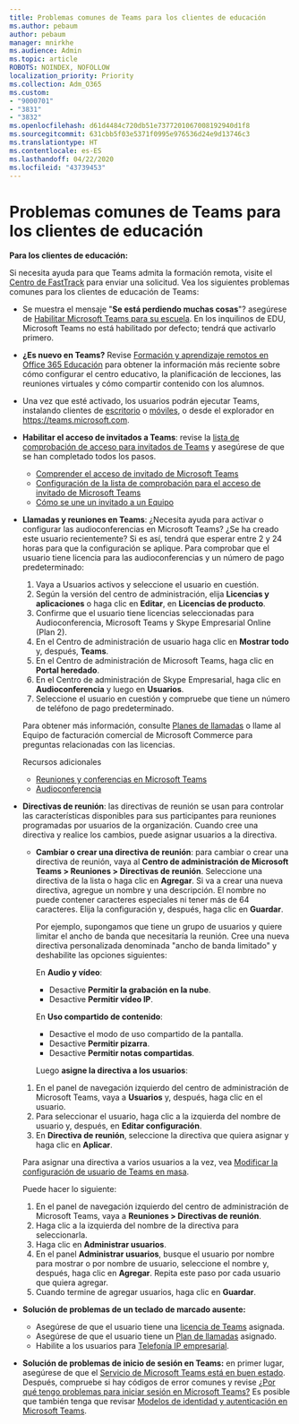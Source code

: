 ```yaml
---
title: Problemas comunes de Teams para los clientes de educación
ms.author: pebaum
author: pebaum
manager: mnirkhe
ms.audience: Admin
ms.topic: article
ROBOTS: NOINDEX, NOFOLLOW
localization_priority: Priority
ms.collection: Adm_O365
ms.custom:
- "9000701"
- "3831"
- "3832"
ms.openlocfilehash: d61d4484c720db51e7377201067008192940d1f8
ms.sourcegitcommit: 631cbb5f03e5371f0995e976536d24e9d13746c3
ms.translationtype: HT
ms.contentlocale: es-ES
ms.lasthandoff: 04/22/2020
ms.locfileid: "43739453"
---
```

# <a name="teams-common-issues-for-education-customers"></a>Problemas comunes de Teams para los clientes de educación

**Para los clientes de educación:**

Si necesita ayuda para que Teams admita la formación remota, visite el [Centro de FastTrack](https://www.microsoft.com/fasttrack) para enviar una solicitud. Vea los siguientes problemas comunes para los clientes de educación de Teams:

- Se muestra el mensaje "**Se está perdiendo muchas cosas**"? asegúrese de [Habilitar Microsoft Teams para su escuela](https://docs.microsoft.com/microsoft-365/education/intune-edu-trial/enable-microsoft-teams). En los inquilinos de EDU, Microsoft Teams no está habilitado por defecto; tendrá que activarlo primero.

- **¿Es nuevo en Teams?** Revise [Formación y aprendizaje remotos en Office 365 Educación](https://support.office.com/article/remote-teaching-and-learning-in-office-365-education-f651ccae-7b65-478b-8366-51bb884025c4) para obtener la información más reciente sobre cómo configurar el centro educativo, la planificación de lecciones, las reuniones virtuales y cómo compartir contenido con los alumnos.

- Una vez que esté activado, los usuarios podrán ejecutar Teams, instalando clientes de [escritorio](https://docs.microsoft.com/MicrosoftTeams/get-clients#desktop-client) o [móviles](https://docs.microsoft.com/MicrosoftTeams/get-clients#mobile-clients), o desde el explorador en https://teams.microsoft.com.

- **Habilitar el acceso de invitados a Teams**: revise la [lista de comprobación de acceso para invitados de Teams](https://docs.microsoft.com/microsoftteams/guest-access-checklist) y asegúrese de que se han completado todos los pasos.
    - [Comprender el acceso de invitado de Microsoft Teams](https://docs.microsoft.com/microsoftteams/guest-access)
    - [Configuración de la lista de comprobación para el acceso de invitado de Microsoft Teams](https://docs.microsoft.com/microsoftteams/guest-access-checklist)
    - [Cómo se une un invitado a un Equipo](https://docs.microsoft.com/microsoftteams/guest-joins)

- **Llamadas y reuniones en Teams**: ¿Necesita ayuda para activar o configurar las audioconferencias en Microsoft Teams? ¿Se ha creado este usuario recientemente? Si es así, tendrá que esperar entre 2 y 24 horas para que la configuración se aplique. Para comprobar que el usuario tiene licencia para las audioconferencias y un número de pago predeterminado:
    1. Vaya a Usuarios activos y seleccione el usuario en cuestión.
    2. Según la versión del centro de administración, elija **Licencias y aplicaciones** o haga clic en **Editar**, en **Licencias de producto**.
    3. Confirme que el usuario tiene licencias seleccionadas para Audioconferencia, Microsoft Teams y Skype Empresarial Online (Plan 2).
    4. En el Centro de administración de usuario haga clic en **Mostrar todo** y, después, **Teams**.
    5. En el Centro de administración de Microsoft Teams, haga clic en **Portal heredado**.
    6. En el Centro de administración de Skype Empresarial, haga clic en **Audioconferencia** y luego en **Usuarios**.
    7. Seleccione el usuario en cuestión y compruebe que tiene un número de teléfono de pago predeterminado.

    Para obtener más información, consulte [Planes de llamadas](https://docs.microsoft.com/microsoftteams/calling-plans-for-office-365) o llame al Equipo de facturación comercial de Microsoft Commerce para preguntas relacionadas con las licencias.

    Recursos adicionales

    - [Reuniones y conferencias en Microsoft Teams](https://docs.microsoft.com/microsoftteams/deploy-meetings-microsoft-teams-landing-page)
    - [Audioconferencia](https://docs.microsoft.com/microsoftteams/audio-conferencing-in-office-365)

- **Directivas de reunión**: las directivas de reunión se usan para controlar las características disponibles para sus participantes para reuniones programadas por usuarios de la organización. Cuando cree una directiva y realice los cambios, puede asignar usuarios a la directiva.

    - **Cambiar o crear una directiva de reunión**: para cambiar o crear una directiva de reunión, vaya al **Centro de administración de Microsoft Teams > Reuniones > Directivas de reunión**. Seleccione una directiva de la lista o haga clic en **Agregar**. Si va a crear una nueva directiva, agregue un nombre y una descripción. El nombre no puede contener caracteres especiales ni tener más de 64 caracteres. Elija la configuración y, después, haga clic en **Guardar**. 
    
        Por ejemplo, supongamos que tiene un grupo de usuarios y quiere limitar el ancho de banda que necesitaría la reunión. Cree una nueva directiva personalizada denominada "ancho de banda limitado" y deshabilite las opciones siguientes:

        En **Audio y vídeo**:
        - Desactive **Permitir la grabación en la nube**.
        - Desactive **Permitir vídeo IP**.

        En **Uso compartido de contenido**:

        - Desactive el modo de uso compartido de la pantalla.
        - Desactive **Permitir pizarra**.
        - Desactive **Permitir notas compartidas**.

        Luego **asigne la directiva a los usuarios**:

    1. En el panel de navegación izquierdo del centro de administración de Microsoft Teams, vaya a **Usuarios** y, después, haga clic en el usuario.
    2. Para seleccionar el usuario, haga clic a la izquierda del nombre de usuario y, después, en **Editar configuración**.
    3. En **Directiva de reunión**, seleccione la directiva que quiera asignar y haga clic en **Aplicar**.

    Para asignar una directiva a varios usuarios a la vez, vea [Modificar la configuración de usuario de Teams en masa](https://docs.microsoft.com/microsoftteams/edit-user-settings-in-bulk).

    Puede hacer lo siguiente:
    1. En el panel de navegación izquierdo del centro de administración de Microsoft Teams, vaya a **Reuniones > Directivas de reunión**.
    2. Haga clic a la izquierda del nombre de la directiva para seleccionarla.
    3. Haga clic en **Administrar usuarios**.
    4. En el panel **Administrar usuarios**, busque el usuario por nombre para mostrar o por nombre de usuario, seleccione el nombre y, después, haga clic en **Agregar**. Repita este paso por cada usuario que quiera agregar.
    5. Cuando termine de agregar usuarios, haga clic en **Guardar**.

- **Solución de problemas de un teclado de marcado ausente:**
    - Asegúrese de que el usuario tiene una [licencia de Teams](https://docs.microsoft.com/MicrosoftTeams/assign-teams-licenses) asignada.
    - Asegúrese de que el usuario tiene un [Plan de llamadas](https://docs.microsoft.com/MicrosoftTeams/calling-plan-landing-page) asignado.
    - Habilite a los usuarios para [Telefonía IP empresarial](https://docs.microsoft.com/skypeforbusiness/skype-for-business-hybrid-solutions/plan-your-phone-system-cloud-pbx-solution/enable-users-for-enterprise-voice-online-and-phone-system-voicemail#to-enable-your-users-for-phone-system-in-office-365-voice-and-voicemail).

- **Solución de problemas de inicio de sesión en Teams:** en primer lugar, asegúrese de que el [Servicio de Microsoft Teams está en buen estado](https://admin.microsoft.com/Adminportal/Home?source=applauncher#/servicehealth). Después, compruebe si hay códigos de error comunes y revise [¿Por qué tengo problemas para iniciar sesión en Microsoft Teams?](https://support.office.com/article/a02f683b-61a3-4008-9447-ee60c5593b0f) Es posible que también tenga que revisar [Modelos de identidad y autenticación en Microsoft Teams](https://docs.microsoft.com/MicrosoftTeams/identify-models-authentication).
